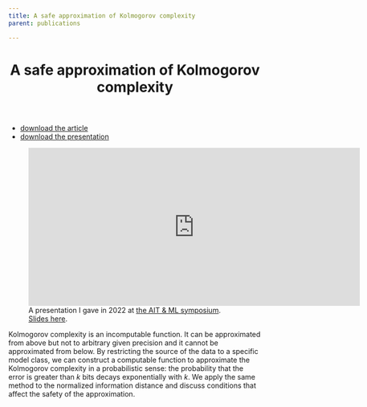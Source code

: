 ```yaml
---
title: A safe approximation of Kolmogorov complexity
parent: publications

---
```


<header>
<h1>A safe approximation of Kolmogorov complexity</h1>

</header>
<ul class="links">
<li>
<a href="/files/a-safe-approximation-of-kolmogorov-complexity.pdf">download the article</a>
</li>
<li>
<a href="/files/a-safe-approximation-of-kolmogorov-complexity.presentation.pdf">download the presentation</a>
</li>
</ul>

<figure>
<iframe width="660" height="315" src="https://www.youtube.com/embed/-rifN-b9ovo?si=Jp3YKUoN6ViaD4xf" title="YouTube video player" frameborder="0" allow="accelerometer; autoplay; clipboard-write; encrypted-media; gyroscope; picture-in-picture" allowfullscreen></iframe>
<figcaption>
A presentation I gave in 2022 at <a href="https://sites.google.com/site/boumedienehamzi/symposium-on-algorithmic-information-theory-and-machine-learning?authuser=0">the AIT & ML symposium</a>. <a href="/files/KCLondon.2022.pdf">Slides here</a>.
</figcaption>
</figure>

Kolmogorov complexity is an incomputable function. It can be approximated from above but not to arbitrary given precision and it cannot be approximated from below. By restricting the source of the data to a specific model class, we can construct a computable function to approximate the Kolmogorov complexity in a probabilistic sense: the probability that the error is greater than _k_ bits decays exponentially with _k_. We apply the same method to the normalized information distance and discuss conditions that affect the safety of the approximation.